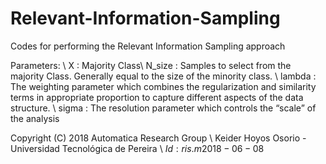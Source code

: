 # Relevant-Information-Sampling
Codes for performing the Relevant Information Sampling approach


Parameters: \\
X      : Majority Class\\
N_size : Samples to select from the majority Class. Generally equal to
the size of the minority class. \\
lambda : The weighting parameter which combines the regularization and similarity 
terms in appropriate proportion to capture different aspects of the data structure. \\
sigma  : The resolution parameter which controls the “scale” of the analysis

Copyright (C) 2018 Automatica Research Group \\
Keider Hoyos Osorio -Universidad Tecnológica de Pereira \\
$Id: ris.m 2018-06-08$
